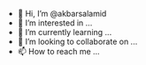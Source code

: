 - 👋 Hi, I’m @akbarsalamid
- 👀 I’m interested in ...
- 🌱 I’m currently learning ...
- 💞️ I’m looking to collaborate on ...
- 📫 How to reach me ...

<!---
akbarsalamid/akbarsalamid is a ✨ special ✨ repository because its `README.md` (this file) appears on your GitHub profile.
You can click the Preview link to take a look at your changes.
--->
